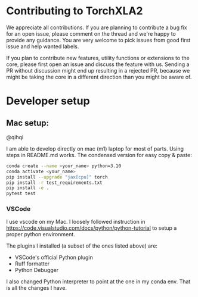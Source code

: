 # Contributing to TorchXLA2

We appreciate all contributions. If you are planning to contribute a bug fix for
an open issue, please comment on the thread and we're happy to provide any
guidance. You are very welcome to pick issues from good first issue and help
wanted labels.

If you plan to contribute new features, utility functions or extensions to the
core, please first open an issue and discuss the feature with us. Sending a PR
without discussion might end up resulting in a rejected PR, because we might be
taking the core in a different direction than you might be aware of.

# Developer setup

## Mac setup:

@qihqi

I am able to develop directly on mac (m1) laptop for most of parts. Using steps
in README.md works. The condensed version for easy copy & paste:

```bash
conda create --name <your_name> python=3.10
conda activate <your_name>
pip install --upgrade "jax[cpu]" torch
pip install -r test_requirements.txt
pip install -e .
pytest test
```

### VSCode

I use vscode on my Mac. I loosely followed instruction in
https://code.visualstudio.com/docs/python/python-tutorial to setup a proper
python environment.

The plugins I installed (a subset of the ones listed above) are:

- VSCode's official Python plugin
- Ruff formatter
- Python Debugger

I also changed Python interpreter to point at the one in my conda env. That is
all the changes I have.
